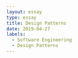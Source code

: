 ```yaml
---
layout: essay
type: essay
title: Design Patterns
date: 2019-04-27
labels:
  - Software Engineering
  - Design Patterns
---
```

